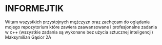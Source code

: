 # INFORMEJTIK 
Witam wszystkich przystojnych mężczyzn oraz zachęcam do oglądania mojego repozytorium które zawiera zaawansowane i profesjonalne zadania w c++ (wszystkie zadania są wykonane bez użycia sztucznej inteligencji)
Maksymilian Gąsior 2A